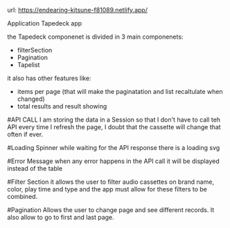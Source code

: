 url: https://endearing-kitsune-f81089.netlify.app/

Application Tapedeck app

the Tapedeck componenet is divided in 3 main componenets:
- filterSection
- Pagination
- Tapelist

it also has other features like:
- items per page (that will make the paginatation and list recaltulate when changed)
- total results and result showing


#API CALL
I am storing the data in a Session so that I don't have to call teh API every time I refresh the page, I doubt that the cassette will change that often if ever.

#Loading Spinner
while waiting for the API response there is a loading svg

#Error Message
when any error happens in the API call it will be displayed instead of the table


#Filter Section
it allows the user to filter audio cassettes on brand name, color, play time and type and the app must allow for these filters to be combined. 

#Pagination
Allows the user to change page and see different records.
It also allow to go to first and last page.

